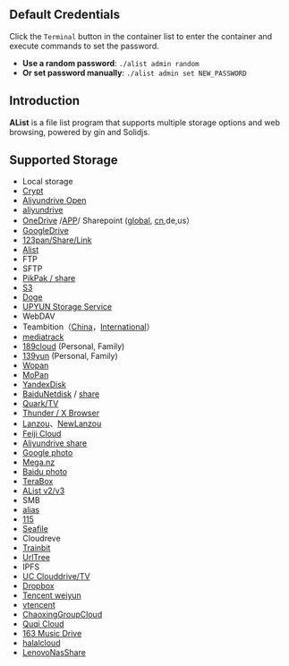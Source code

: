 ## Default Credentials

Click the `Terminal` button in the container list to enter the container and execute commands to set the password.

- **Use a random password**: `./alist admin random`
- **Or set password manually**: `./alist admin set NEW_PASSWORD`

## Introduction

**AList** is a file list program that supports multiple storage options and web browsing, powered by gin and Solidjs.

## Supported Storage

- Local storage
- [Crypt](/guide/drivers/Crypt.md)
- [Aliyundrive Open](../guide/drivers/aliyundrive_open.md)
- [aliyundrive](https://www.alipan.com/)
- [OneDrive](./drivers/onedrive.md) /[APP](./drivers/onedrive_app.md)/ Sharepoint ([global](https://www.office.com/), [cn](https://portal.partner.microsoftonline.cn),de,us）
- [GoogleDrive](https://drive.google.com/)
- [123pan/Share/Link](https://www.123pan.com/)
- [Alist](https://github.com/Xhofe/alist)
- FTP
- SFTP
- [PikPak / share](https://www.mypikpak.com/)
- [S3](../guide/drivers/s3.md)
- [Doge](../guide/drivers/s3.md#add-object-storage-examples-and-official-documents)
- [UPYUN Storage Service](https://www.upyun.com/products/file-storage)
- WebDAV
- Teambition（[China](https://www.teambition.com/)，[International](https://us.teambition.com/)）
- [mediatrack](https://www.mediatrack.cn/)
- [189cloud](https://cloud.189.cn) (Personal, Family)
- [139yun](https://yun.139.com/) (Personal, Family)
- [Wopan](https://pan.wo.cn)
- [MoPan](https://mopan.sc.189.cn/mopan/#/downloadPc)
- [YandexDisk](https://disk.yandex.com/)
- [BaiduNetdisk](https://pan.baidu.com/) / [share](./drivers/baidu_share.md)
- [Quark/TV](https://pan.quark.cn/)
- [Thunder / X Browser](../guide/drivers/thunder.md)
- [Lanzou](https://www.lanzou.com/)、[NewLanzou](https://www.ilanzou.com)
- [Feiji Cloud](https://feijipan.com/)
- [Aliyundrive share](https://www.alipan.com/)
- [Google photo](https://photos.google.com/)
- [Mega.nz](https://mega.nz)
- [Baidu photo](https://photo.baidu.com/)
- [TeraBox](https://www.terabox.com/)
- [AList v2/v3](../guide/drivers/Alist%20V2%20V3.md)
- SMB
- [alias](../guide/advanced/alias.md)
- [115](https://115.com/)
- [Seafile](https://www.seafile.com/)
- Cloudreve
- [Trainbit](https://trainbit.com/)
- [UrlTree](../guide/drivers/UrlTree.md)
- IPFS
- [UC Clouddrive/TV](https://drive.uc.cn/)
- [Dropbox](https://www.dropbox.com)
- [Tencent weiyun](https://www.weiyun.com/)
- [vtencent](https://app.v.tencent.com/)
- [ChaoxingGroupCloud](../guide/drivers/chaoxing.md)
- [Quqi Cloud](https://quqi.com)
- [163 Music Drive](../guide/drivers/163music.md)
- [halalcloud](../guide/drivers/halalcloud.md)
- [LenovoNasShare](https://pc.lenovo.com.cn)
